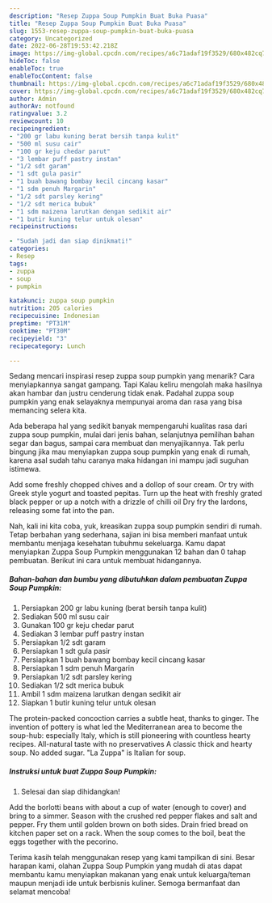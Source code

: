 ```yaml
---
description: "Resep Zuppa Soup Pumpkin Buat Buka Puasa"
title: "Resep Zuppa Soup Pumpkin Buat Buka Puasa"
slug: 1553-resep-zuppa-soup-pumpkin-buat-buka-puasa
category: Uncategorized
date: 2022-06-28T19:53:42.218Z
image: https://img-global.cpcdn.com/recipes/a6c71adaf19f3529/680x482cq70/zuppa-soup-pumpkin-foto-resep-utama.jpg
hideToc: false
enableToc: true
enableTocContent: false
thumbnail: https://img-global.cpcdn.com/recipes/a6c71adaf19f3529/680x482cq70/zuppa-soup-pumpkin-foto-resep-utama.jpg
cover: https://img-global.cpcdn.com/recipes/a6c71adaf19f3529/680x482cq70/zuppa-soup-pumpkin-foto-resep-utama.jpg
author: Admin
authorAv: notfound
ratingvalue: 3.2
reviewcount: 10
recipeingredient:
- "200 gr labu kuning berat bersih tanpa kulit"
- "500 ml susu cair"
- "100 gr keju chedar parut"
- "3 lembar puff pastry instan"
- "1/2 sdt garam"
- "1 sdt gula pasir"
- "1 buah bawang bombay kecil cincang kasar"
- "1 sdm penuh Margarin"
- "1/2 sdt parsley kering"
- "1/2 sdt merica bubuk"
- "1 sdm maizena larutkan dengan sedikit air"
- "1 butir kuning telur untuk olesan"
recipeinstructions:

- "Sudah jadi dan siap dinikmati!"
categories:
- Resep
tags:
- zuppa
- soup
- pumpkin

katakunci: zuppa soup pumpkin 
nutrition: 205 calories
recipecuisine: Indonesian
preptime: "PT31M"
cooktime: "PT30M"
recipeyield: "3"
recipecategory: Lunch

---
```



Sedang mencari inspirasi resep zuppa soup pumpkin yang menarik? Cara menyiapkannya sangat gampang. Tapi Kalau keliru mengolah maka hasilnya akan hambar dan justru cenderung tidak enak. Padahal zuppa soup pumpkin yang enak selayaknya mempunyai aroma dan rasa yang bisa memancing selera kita.


Ada beberapa hal yang sedikit banyak mempengaruhi kualitas rasa dari zuppa soup pumpkin, mulai dari jenis bahan, selanjutnya pemilihan bahan segar dan bagus, sampai cara membuat dan menyajikannya. Tak perlu bingung jika mau menyiapkan zuppa soup pumpkin yang enak di rumah, karena asal sudah tahu caranya maka hidangan ini mampu jadi suguhan istimewa.

Add some freshly chopped chives and a dollop of sour cream. Or try with Greek style yogurt and toasted pepitas. Turn up the heat with freshly grated black pepper or up a notch with a drizzle of chilli oil Dry fry the lardons, releasing some fat into the pan.


Nah, kali ini kita coba, yuk, kreasikan zuppa soup pumpkin sendiri di rumah. Tetap berbahan yang sederhana, sajian ini bisa memberi manfaat untuk membantu menjaga kesehatan tubuhmu sekeluarga. Kamu dapat menyiapkan Zuppa Soup Pumpkin menggunakan 12 bahan dan 0 tahap pembuatan. Berikut ini cara untuk membuat hidangannya.

<!--inarticleads1-->

##### Bahan-bahan dan bumbu yang dibutuhkan dalam pembuatan Zuppa Soup Pumpkin:

1. Persiapkan 200 gr labu kuning (berat bersih tanpa kulit)
1. Sediakan 500 ml susu cair
1. Gunakan 100 gr keju chedar parut
1. Sediakan 3 lembar puff pastry instan
1. Persiapkan 1/2 sdt garam
1. Persiapkan 1 sdt gula pasir
1. Persiapkan 1 buah bawang bombay kecil cincang kasar
1. Persiapkan 1 sdm penuh Margarin
1. Persiapkan 1/2 sdt parsley kering
1. Sediakan 1/2 sdt merica bubuk
1. Ambil 1 sdm maizena larutkan dengan sedikit air
1. Siapkan 1 butir kuning telur untuk olesan


The protein-packed concoction carries a subtle heat, thanks to ginger. The invention of pottery is what led the Mediterranean area to become the soup-hub: especially Italy, which is still pioneering with countless hearty recipes. All-natural taste with no preservatives A classic thick and hearty soup. No added sugar. &#34;La Zuppa&#34; is Italian for soup. 

<!--inarticleads2-->

##### Instruksi untuk buat Zuppa Soup Pumpkin:


1. Selesai dan siap dihidangkan!

Add the borlotti beans with about a cup of water (enough to cover) and bring to a simmer. Season with the crushed red pepper flakes and salt and pepper. Fry them until golden brown on both sides. Drain fried bread on kitchen paper set on a rack. When the soup comes to the boil, beat the eggs together with the pecorino. 

Terima kasih telah menggunakan resep yang kami tampilkan di sini. Besar harapan kami, olahan Zuppa Soup Pumpkin yang mudah di atas dapat membantu kamu menyiapkan makanan yang enak untuk keluarga/teman maupun menjadi ide untuk berbisnis kuliner. Semoga bermanfaat dan selamat mencoba!
